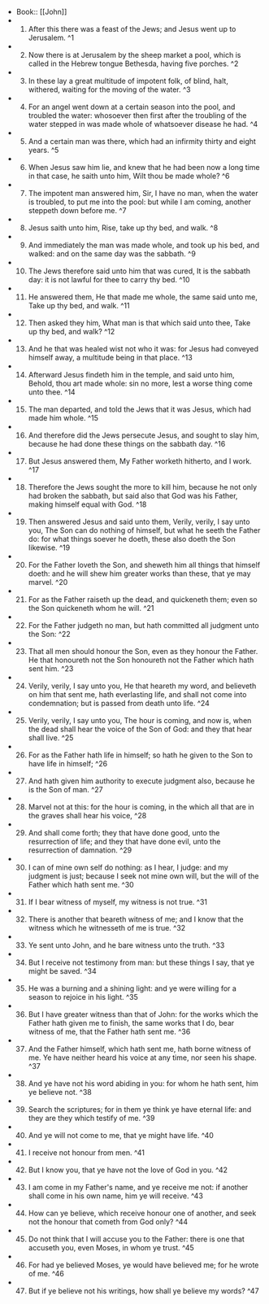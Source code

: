- Book:: [[John]]
- 1. After this there was a feast of the Jews; and Jesus went up to Jerusalem. ^1
- 2. Now there is at Jerusalem by the sheep market a pool, which is called in the Hebrew tongue Bethesda, having five porches. ^2
- 3. In these lay a great multitude of impotent folk, of blind, halt, withered, waiting for the moving of the water. ^3
- 4. For an angel went down at a certain season into the pool, and troubled the water: whosoever then first after the troubling of the water stepped in was made whole of whatsoever disease he had. ^4
- 5. And a certain man was there, which had an infirmity thirty and eight years. ^5
- 6. When Jesus saw him lie, and knew that he had been now a long time in that case, he saith unto him, Wilt thou be made whole? ^6
- 7. The impotent man answered him, Sir, I have no man, when the water is troubled, to put me into the pool: but while I am coming, another steppeth down before me. ^7
- 8. Jesus saith unto him, Rise, take up thy bed, and walk. ^8
- 9. And immediately the man was made whole, and took up his bed, and walked: and on the same day was the sabbath. ^9
- 10. The Jews therefore said unto him that was cured, It is the sabbath day: it is not lawful for thee to carry thy bed. ^10
- 11. He answered them, He that made me whole, the same said unto me, Take up thy bed, and walk. ^11
- 12. Then asked they him, What man is that which said unto thee, Take up thy bed, and walk? ^12
- 13. And he that was healed wist not who it was: for Jesus had conveyed himself away, a multitude being in that place. ^13
- 14. Afterward Jesus findeth him in the temple, and said unto him, Behold, thou art made whole: sin no more, lest a worse thing come unto thee. ^14
- 15. The man departed, and told the Jews that it was Jesus, which had made him whole. ^15
- 16. And therefore did the Jews persecute Jesus, and sought to slay him, because he had done these things on the sabbath day. ^16
- 17. But Jesus answered them, My Father worketh hitherto, and I work. ^17
- 18. Therefore the Jews sought the more to kill him, because he not only had broken the sabbath, but said also that God was his Father, making himself equal with God. ^18
- 19. Then answered Jesus and said unto them, Verily, verily, I say unto you, The Son can do nothing of himself, but what he seeth the Father do: for what things soever he doeth, these also doeth the Son likewise. ^19
- 20. For the Father loveth the Son, and sheweth him all things that himself doeth: and he will shew him greater works than these, that ye may marvel. ^20
- 21. For as the Father raiseth up the dead, and quickeneth them; even so the Son quickeneth whom he will. ^21
- 22. For the Father judgeth no man, but hath committed all judgment unto the Son: ^22
- 23. That all men should honour the Son, even as they honour the Father. He that honoureth not the Son honoureth not the Father which hath sent him. ^23
- 24. Verily, verily, I say unto you, He that heareth my word, and believeth on him that sent me, hath everlasting life, and shall not come into condemnation; but is passed from death unto life. ^24
- 25. Verily, verily, I say unto you, The hour is coming, and now is, when the dead shall hear the voice of the Son of God: and they that hear shall live. ^25
- 26. For as the Father hath life in himself; so hath he given to the Son to have life in himself; ^26
- 27. And hath given him authority to execute judgment also, because he is the Son of man. ^27
- 28. Marvel not at this: for the hour is coming, in the which all that are in the graves shall hear his voice, ^28
- 29. And shall come forth; they that have done good, unto the resurrection of life; and they that have done evil, unto the resurrection of damnation. ^29
- 30. I can of mine own self do nothing: as I hear, I judge: and my judgment is just; because I seek not mine own will, but the will of the Father which hath sent me. ^30
- 31. If I bear witness of myself, my witness is not true. ^31
- 32. There is another that beareth witness of me; and I know that the witness which he witnesseth of me is true. ^32
- 33. Ye sent unto John, and he bare witness unto the truth. ^33
- 34. But I receive not testimony from man: but these things I say, that ye might be saved. ^34
- 35. He was a burning and a shining light: and ye were willing for a season to rejoice in his light. ^35
- 36. But I have greater witness than that of John: for the works which the Father hath given me to finish, the same works that I do, bear witness of me, that the Father hath sent me. ^36
- 37. And the Father himself, which hath sent me, hath borne witness of me. Ye have neither heard his voice at any time, nor seen his shape. ^37
- 38. And ye have not his word abiding in you: for whom he hath sent, him ye believe not. ^38
- 39. Search the scriptures; for in them ye think ye have eternal life: and they are they which testify of me. ^39
- 40. And ye will not come to me, that ye might have life. ^40
- 41. I receive not honour from men. ^41
- 42. But I know you, that ye have not the love of God in you. ^42
- 43. I am come in my Father's name, and ye receive me not: if another shall come in his own name, him ye will receive. ^43
- 44. How can ye believe, which receive honour one of another, and seek not the honour that cometh from God only? ^44
- 45. Do not think that I will accuse you to the Father: there is one that accuseth you, even Moses, in whom ye trust. ^45
- 46. For had ye believed Moses, ye would have believed me; for he wrote of me. ^46
- 47. But if ye believe not his writings, how shall ye believe my words? ^47

